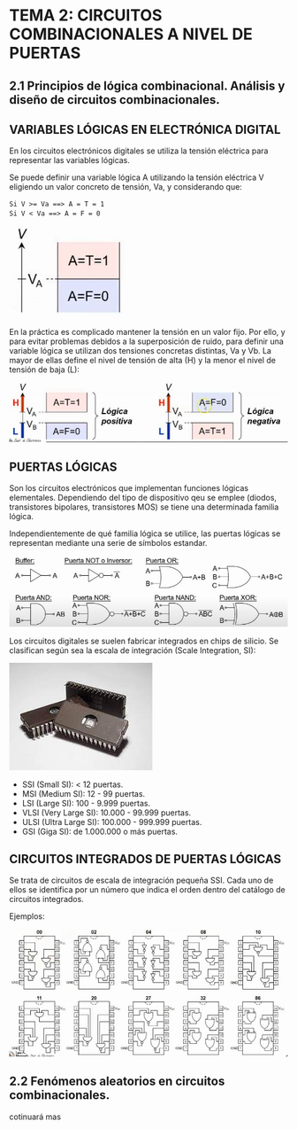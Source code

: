 
# TEMA 2: CIRCUITOS COMBINACIONALES A NIVEL DE PUERTAS

## 2.1 Principios de lógica combinacional. Análisis y diseño de circuitos combinacionales.

## VARIABLES LÓGICAS EN ELECTRÓNICA DIGITAL

En los circuitos electrónicos digitales se utiliza la tensión eléctrica para representar las variables lógicas.

Se puede definir una variable lógica A utilizando la tensión eléctrica V eligiendo un valor concreto de tensión, Va, y considerando que:

```txt
Si V >= Va ==> A = T = 1
Si V < Va ==> A = F = 0
```
![ima](./images/i1.jpg)


En la práctica es complicado mantener la tensión en un valor fijo. Por ello, y para evitar problemas debidos a la superposición de ruido, para definir una variable lógica se utilizan dos tensiones concretas distintas, Va y Vb. La mayor de ellas define el nivel de tensión de alta (H) y la menor el nivel de tensión de baja (L):

![ima2](./images/i2.jpg)


## PUERTAS LÓGICAS

Son los circuitos electrónicos que implementan funciones lógicas elementales. Dependiendo del tipo de dispositivo qeu se emplee (diodos, transistores bipolares, transistores MOS) se tiene una determinada familia lógica.

Independientemente de qué familia lógica se utilice, las puertas lógicas se representan mediante una serie de símbolos estandar.

![ima3](./images/i3.jpg)  

Los circuitos digitales se suelen fabricar integrados en chips de silicio. Se clasifican según sea la escala de integración (Scale Integration, SI):

![ima4](./images/i4.jpeg)  

- SSI (Small SI): < 12 puertas.
- MSI (Medium SI): 12 - 99 puertas.
- LSI (Large SI): 100 - 9.999 puertas.
- VLSI (Very Large SI): 10.000 - 99.999 puertas.
- ULSI (Ultra Large SI): 100.000 - 999.999 puertas.
- GSI (Giga SI): de 1.000.000 o más puertas.

## CIRCUITOS INTEGRADOS DE PUERTAS LÓGICAS

Se trata de circuitos de escala de integración pequeña SSI. Cada uno de ellos se identifica por un número que indica el orden dentro del catálogo de circuitos integrados.

Ejemplos:

![ima5](./images/i5.jpg)  





## 2.2 Fenómenos aleatorios en circuitos combinacionales.

cotinuará 
mas